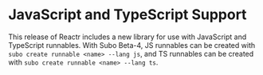 # JavaScript and TypeScript Support

This release of Reactr includes a new library for use with JavaScript and TypeScript runnables. With Subo Beta-4, JS runnables can be created with `subo create runnable <name> --lang js`, and TS runnables can be created with `subo create runnable <name> --lang ts`.
